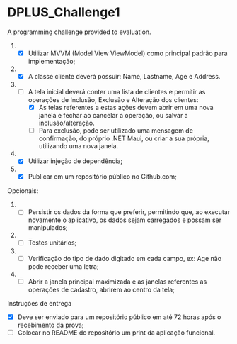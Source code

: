 # DPLUS_Challenge1
A programming challenge provided to evaluation.

1. - [x] Utilizar MVVM (Model View ViewModel) como principal padrão para implementação;
2. - [x] A classe cliente deverá possuir: Name, Lastname, Age e Address.
3. - [ ] A tela inicial deverá conter uma lista de clientes e permitir as operações de Inclusão,
Exclusão e Alteração dos clientes:
      - [x] As telas referentes a estas ações devem abrir em uma nova janela e fechar ao
cancelar a operação, ou salvar a inclusão/alteração.
      - [ ] Para exclusão, pode ser utilizado uma mensagem de confirmação, do próprio
.NET Maui, ou criar a sua própria, utilizando uma nova janela.
4. - [x] Utilizar injeção de dependência;
5. - [x] Publicar em um repositório público no Github.com;

Opcionais:
1. - [ ] Persistir os dados da forma que preferir, permitindo que, ao executar novamente o
aplicativo, os dados sejam carregados e possam ser manipulados;
2. - [ ] Testes unitários;
3. - [ ] Verificação do tipo de dado digitado em cada campo, ex: Age não pode receber uma
letra;
4. - [ ] Abrir a janela principal maximizada e as janelas referentes as operações de cadastro,
abrirem ao centro da tela;

Instruções de entrega
- [x] Deve ser enviado para um repositório público em até 72 horas após o recebimento da prova;
- [ ] Colocar no README do repositório um print da aplicação funcional.
